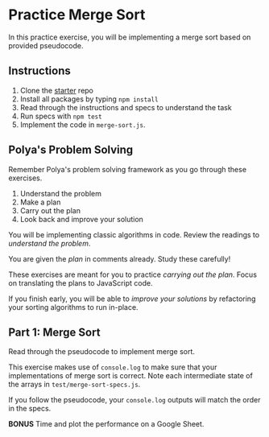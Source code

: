 # Practice Merge Sort

In this practice exercise, you will be implementing a merge sort based on
provided pseudocode.

## Instructions

1. Clone the [starter] repo
2. Install all packages by typing `npm install`
3. Read through the instructions and specs to understand the task
4. Run specs with `npm test`
5. Implement the code in `merge-sort.js`.

## Polya's Problem Solving

Remember Polya's problem solving framework as you go through these exercises.

1. Understand the problem
2. Make a plan
3. Carry out the plan
4. Look back and improve your solution

You will be implementing classic algorithms in code. Review the readings to
_understand the problem_.

You are given the _plan_ in comments already. Study these carefully!

These exercises are meant for you to practice _carrying out the plan_. Focus
on translating the plans to JavaScript code.

If you finish early, you will be able to _improve your solutions_ by
refactoring your sorting algorithms to run in-place.

## Part 1: Merge Sort

Read through the pseudocode to implement merge sort.

This exercise makes use of `console.log` to make sure that your
implementations of merge sort is correct. Note each intermediate state of the
arrays in `test/merge-sort-specs.js`.

If you follow the pseudocode, your `console.log` outputs will match the order
in the specs.

**BONUS** Time and plot the performance on a Google Sheet.


[starter]: https://github.com/appacademy-starters/practice-merge-sort
